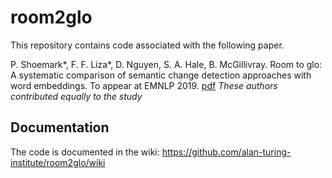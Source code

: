 # room2glo


This repository contains code associated with the following paper.

P. Shoemark*, F. F. Liza*, D. Nguyen, S. A. Hale, B. McGillivray. Room to glo: A systematic comparison of semantic change detection approaches with word embeddings. To appear at EMNLP 2019. [pdf](https://www.dongnguyen.nl/publications/shoemark-liza-emnlp2019.pdf) *These authors contributed equally to the study*

## Documentation
The code is documented in the wiki: https://github.com/alan-turing-institute/room2glo/wiki




